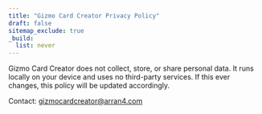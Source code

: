 ```yaml
---
title: "Gizmo Card Creator Privacy Policy"
draft: false
sitemap_exclude: true
_build:
  list: never
---
```


Gizmo Card Creator does not collect, store, or share personal data. It runs locally on your device and uses no third-party services. If this ever changes, this policy will be updated accordingly.

Contact: gizmocardcreator@arran4.com
